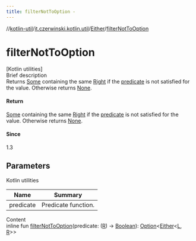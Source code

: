 ```yaml
---
title: filterNotToOption -
---
```

//[kotlin-util](../../index.md)/[it.czerwinski.kotlin.util](../index.md)/[Either](index.md)/[filterNotToOption](filter-not-to-option.md)



# filterNotToOption  
[Kotlin utilities]  
Brief description  
Returns [Some](../-some/index.md) containing the same [Right](../-right/index.md) if the [predicate]() is not satisfied for the value. Otherwise returns [None](../-none/index.md).  
  


#### Return  
[Some](../-some/index.md) containing the same [Right](../-right/index.md) if the [predicate]() is not satisfied for the value. Otherwise returns [None](../-none/index.md).  
  


#### Since  
1.3  
  


## Parameters  
  
Kotlin utilities  
  
|  Name|  Summary| 
|---|---|
| predicate| Predicate function.
  
  
Content  
inline fun [filterNotToOption](filter-not-to-option.md)(predicate: ([R](index.md)) -> [Boolean](https://kotlinlang.org/api/latest/jvm/stdlib/kotlin/-boolean/index.html)): [Option](../-option/index.md)<[Either](index.md)<[L](index.md), [R](index.md)>>  



